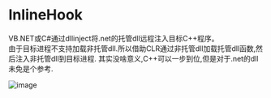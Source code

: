 # InlineHook

VB.NET或C#通过dllinject将.net的托管dll远程注入目标C++程序。   
由于目标进程不支持加载非托管dll.所以借助CLR通过非托管dll加载托管dll函数,然后注入非托管dll到目标进程. 
其实没啥意义,C++可以一步到位,但是对于.net的dll未免是个参考.

![image](https://github.com/laomms/InlineHook/blob/master/injectManagedDll.png)

